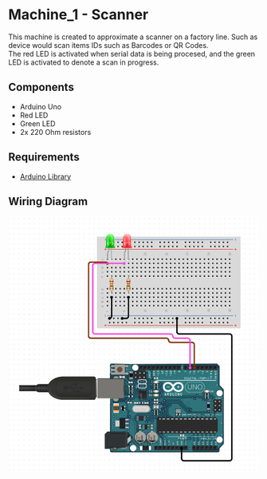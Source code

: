 # Machine_1 - Scanner

This machine is created to approximate a scanner on a factory line. Such as device would scan items IDs such as Barcodes or QR Codes.  
The red LED is activated when serial data is being procesed, and the green LED is activated to denote a scan in progress.

## Components
- Arduino Uno
- Red LED
- Green LED
- 2x 220 Ohm resistors

## Requirements
- [Arduino Library](https://www.arduino.cc/reference/en/)

## Wiring Diagram
![](https://github.com/swincode/topicsincompsciserver/blob/main/machine_1/machine_1_diagram.png)
